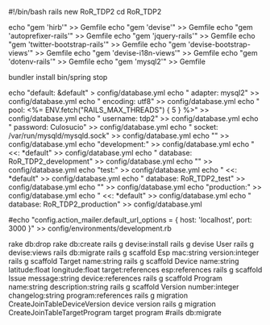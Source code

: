 
#!/bin/bash
rails new RoR_TDP2
cd RoR_TDP2

echo "gem 'hirb'" >> Gemfile
echo "gem 'devise'" >> Gemfile
echo "gem 'autoprefixer-rails'" >> Gemfile
echo "gem 'jquery-rails'" >> Gemfile
echo "gem 'twitter-bootstrap-rails'" >> Gemfile
echo "gem 'devise-bootstrap-views'" >> Gemfile
echo "gem 'devise-i18n-views'" >> Gemfile
echo "gem 'dotenv-rails'" >> Gemfile
echo "gem 'mysql2'" >> Gemfile

bundler install
bin/spring stop

echo "default: &default" > config/database.yml
echo "  adapter: mysql2" >> config/database.yml
echo "  encoding: utf8" >> config/database.yml
echo "  pool: <%= ENV.fetch(\"RAILS_MAX_THREADS\") { 5 } %>" >> config/database.yml
echo "  username: tdp2" >> config/database.yml
echo "  password: Culosucio" >> config/database.yml
echo "  socket: /var/run/mysqld/mysqld.sock" >> config/database.yml
echo "" >> config/database.yml
echo "development:" >> config/database.yml
echo "  <<: *default" >> config/database.yml
echo "  database: RoR_TDP2_development" >> config/database.yml
echo "" >> config/database.yml
echo "test:" >> config/database.yml
echo "  <<: *default" >> config/database.yml
echo "  database: RoR_TDP2_test" >> config/database.yml
echo "" >> config/database.yml
echo "production:" >> config/database.yml
echo "  <<: *default" >> config/database.yml
echo "  database: RoR_TDP2_production" >> config/database.yml

#echo "config.action_mailer.default_url_options = { host: 'localhost', port: 3000 }" >> config/environments/development.rb

rake db:drop
rake db:create
rails g devise:install
rails g devise User
rails g devise:views
rails db:migrate
rails g scaffold Esp mac:string version:integer
rails g scaffold Target name:string
rails g scaffold Device name:string latitude:float longitude:float target:references esp:references
rails g scaffold Issue message:string device:references
rails g scaffold Program name:string description:string
rails g scaffold Version number:integer changelog:string program:references
rails g migration CreateJoinTableDeviceVersion device version
rails g migration CreateJoinTableTargetProgram target program
#rails db:migrate